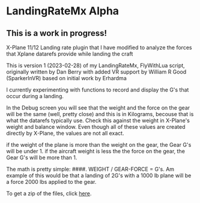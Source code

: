 # LandingRateMx Alpha

## This is a work in progress!

X-Plane 11/12 Landing rate plugin that I have modified to analyze the forces that Xplane datarefs provide while landing the craft

This is version 1 (2023-02-28) of my LandingRateMx, FlyWithLua script, originally written by Dan Berry with added VR support by William R Good (SparkerInVR) based on initial work by Erhardma

I currently experimenting with functions to record and display the G's that occur during a landing. 

In the Debug screen you will see that the weight and the force on the gear will be the same (well, pretty close) and this is in Kilograms, becouse that is what the datarefs typically use. Check this against the weight in X-Plane's weight and balance window. Even though all of these values are created directly by X-Plane, the values are not all exact. 

if the weight of the plane is more than the weight on the gear, the Gear G's will be under 1. if the aircraft weight is less the the force on the gear, the Gear G's will be more than 1. 

The math is pretty simple:
####.    WEIGHT / GEAR-FORCE = G's. 
Am example of this would be that a landing of 2G's with a 1000 lb plane will be a force 2000 lbs applied to the gear.


To get a zip of the files, click [here](https://github.com/EdmundStoner/LandingRate/archive/refs/heads/main.zip).

